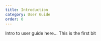 ```yaml
---
title: Introduction
category: User Guide
order: 0
---
```


Intro to user guide here...
This is the first bit